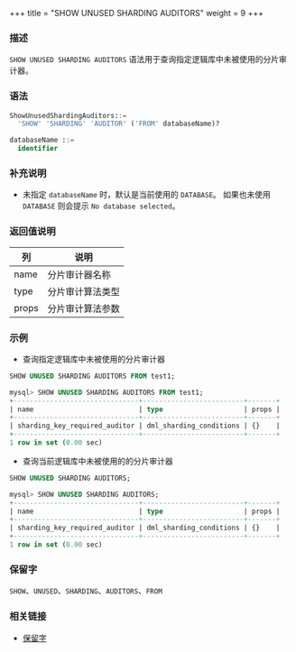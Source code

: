 +++
title = "SHOW UNUSED SHARDING AUDITORS"
weight = 9
+++

### 描述

`SHOW UNUSED SHARDING AUDITORS` 语法用于查询指定逻辑库中未被使用的分片审计器。

### 语法

```sql
ShowUnusedShardingAuditors::=
  'SHOW' 'SHARDING' 'AUDITOR' ('FROM' databaseName)?

databaseName ::=
  identifier
```

### 补充说明

- 未指定 `databaseName` 时，默认是当前使用的 `DATABASE`。 如果也未使用 `DATABASE` 则会提示 `No database selected`。

### 返回值说明

| 列                      | 说明          |
| -----------------------|---------------|
| name                   | 分片审计器名称  |
| type                   | 分片审计算法类型 |
| props                  | 分片审计算法参数 |

### 示例

- 查询指定逻辑库中未被使用的分片审计器

```sql
SHOW UNUSED SHARDING AUDITORS FROM test1;
```

```sql
mysql> SHOW UNUSED SHARDING AUDITORS FROM test1;
+-------------------------------+-------------------------+-------+
| name                          | type                    | props |
+-------------------------------+-------------------------+-------+
| sharding_key_required_auditor | dml_sharding_conditions | {}    |
+-------------------------------+-------------------------+-------+
1 row in set (0.00 sec)
```

- 查询当前逻辑库中未被使用的的分片审计器

```sql
SHOW UNUSED SHARDING AUDITORS;
```

```sql
mysql> SHOW UNUSED SHARDING AUDITORS;
+-------------------------------+-------------------------+-------+
| name                          | type                    | props |
+-------------------------------+-------------------------+-------+
| sharding_key_required_auditor | dml_sharding_conditions | {}    |
+-------------------------------+-------------------------+-------+
1 row in set (0.00 sec)
```

### 保留字

`SHOW`、`UNUSED`、`SHARDING`、`AUDITORS`、`FROM`

### 相关链接

- [保留字](/cn/reference/distsql/syntax/reserved-word/)

